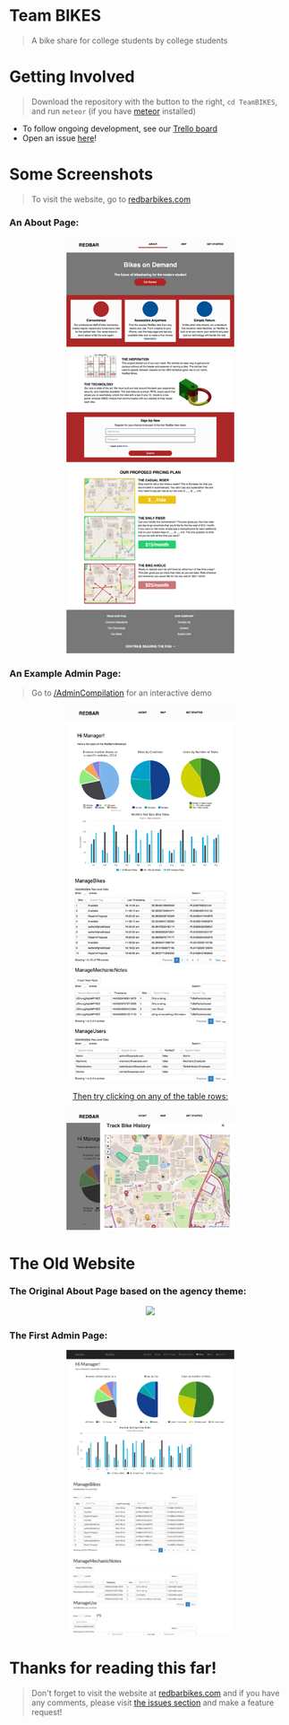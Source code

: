 Team BIKES
==========
> A bike share for college students by college students

# Getting Involved
> Download the repository with the button to the right, ```cd TeamBIKES```, and run ```meteor``` (if you have [meteor](https://www.meteor.com/) installed)

<!-- - Visit our growing documentation at [kyleking.github.io/teambikes](http://kyleking.github.io/teambikes) -->
- To follow ongoing development, see our [Trello board](https://trello.com/b/iNYyD0BJ/team-bikes)
- Open an issue [here](https://github.com/KyleKing/TeamBIKES/issues)!

# Some Screenshots
> To visit the website, go to [redbarbikes.com](https://redbarbikes.com)

### An About Page:
<p align="center">
  <a href="http://redbarbikes.com">
    <img width="300" height=auto src="/README/1-macaw.png">
  </a>
</p>

### An Example Admin Page:
> Go to [/AdminCompilation](https://redbarbikes.com/admincompilation) for an interactive demo

<p align="center">
  <a href="http://redbarbikes.com/admincompilation">
    <img width="300" height=auto src="/README/5-macaw.png">
  </a>
</p>


<p align="center">
	<a href="http://redbarbikes.com/admincompilation">Then try clicking on any of the table rows:</a>
</p>
<p align="center">
  <img width="300" height=auto src="/README/5-macaw-interactive.png">
</p>


# The Old Website
### The Original About Page based on the agency theme:
<p align="center">
  <a href="http://redbarbikes.com">
    <img width="300" height=auto src="/README/Website.png">
  </a>
</p>

### The First Admin Page:
<p align="center">
  <a href="http://redbarbikes.com/admincompilation">
    <img width="300" height=auto src="/README/5.png">
  </a>
</p>


# Thanks for reading this far!
> Don't forget to visit the website at [redbarbikes.com](https://redbarbikes.com) and if you have any comments, please visit [the issues section](https://github.com/KyleKing/TeamBIKES/issues) and make a feature request!
